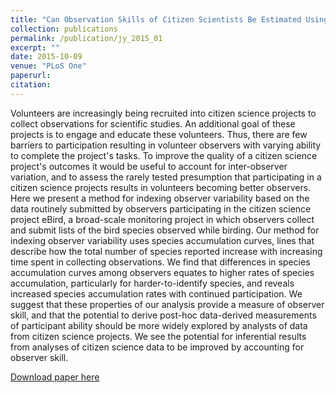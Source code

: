 ```yaml
---
title: "Can Observation Skills of Citizen Scientists Be Estimated Using Species Accumulation Curves?"
collection: publications
permalink: /publication/jy_2015_01
excerpt: ""
date: 2015-10-09
venue: "PLoS One"
paperurl:
citation:
---
```

Volunteers are increasingly being recruited into citizen science projects to collect observations for scientific studies. An additional goal of these projects is to engage and educate these volunteers. Thus, there are few barriers to participation resulting in volunteer observers with varying ability to complete the project's tasks. To improve the quality of a citizen science project's outcomes it would be useful to account for inter-observer variation, and to assess the rarely tested presumption that participating in a citizen science projects results in volunteers becoming better observers. Here we present a method for indexing observer variability based on the data routinely submitted by observers participating in the citizen science project eBird, a broad-scale monitoring project in which observers collect and submit lists of the bird species observed while birding. Our method for indexing observer variability uses species accumulation curves, lines that describe how the total number of species reported increase with increasing time spent in collecting observations. We find that differences in species accumulation curves among observers equates to higher rates of species accumulation, particularly for harder-to-identify species, and reveals increased species accumulation rates with continued participation. We suggest that these properties of our analysis provide a measure of observer skill, and that the potential to derive post-hoc data-derived measurements of participant ability should be more widely explored by analysts of data from citizen science projects. We see the potential for inferential results from analyses of citizen science data to be improved by accounting for observer skill.

[Download paper here](https://www.ncbi.nlm.nih.gov/pubmed/26451728)